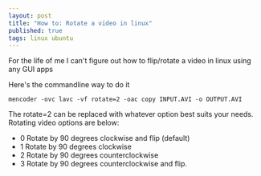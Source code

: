 ```yaml
---
layout: post
title: "How to: Rotate a video in linux"
published: true
tags: linux ubuntu
---
```


For the life of me I can't figure out how to flip/rotate a video in linux using any GUI apps

Here's the commandline way to do it

``` shell
mencoder -ovc lavc -vf rotate=2 -oac copy INPUT.AVI -o OUTPUT.AVI
```

The rotate=2 can be replaced with whatever option best suits your needs. Rotating video options are below:

* 0 Rotate by 90 degrees clockwise and flip (default)
* 1 Rotate by 90 degrees clockwise
* 2 Rotate by 90 degrees counterclockwise
* 3 Rotate by 90 degrees counterclockwise and flip.

